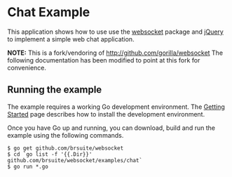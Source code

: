 # Chat Example

This application shows how to use use the
[websocket](https://github.com/brsuite/websocket) package and
[jQuery](http://jquery.com) to implement a simple web chat application.

**NOTE:** This is a fork/vendoring of http://github.com/gorilla/websocket
The following documentation has been modified to point at this fork for
convenience.

## Running the example

The example requires a working Go development environment. The [Getting
Started](http://golang.org/doc/install) page describes how to install the
development environment.

Once you have Go up and running, you can download, build and run the example
using the following commands.

    $ go get github.com/brsuite/websocket
    $ cd `go list -f '{{.Dir}}' github.com/brsuite/websocket/examples/chat`
    $ go run *.go

